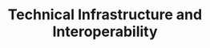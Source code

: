 ---
layout: page
title: "Technical Infrastructure and Interoperability"
sidebar_section: 3
previous: "content/content/8_teachercreated.html"
next: "content/content/10_projects.html"
---